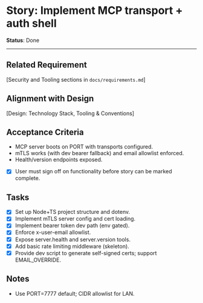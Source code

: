 # Story: Implement MCP transport + auth shell

**Status**: Done

---

## Related Requirement

[Security and Tooling sections in `docs/requirements.md`]

## Alignment with Design

[Design: Technology Stack, Tooling & Conventions]

## Acceptance Criteria

- MCP server boots on PORT with transports configured.
- mTLS works (with dev bearer fallback) and email allowlist enforced.
- Health/version endpoints exposed.
- [x] User must sign off on functionality before story can be marked complete.

## Tasks

- [x] Set up Node+TS project structure and dotenv.
- [x] Implement mTLS server config and cert loading.
- [x] Implement bearer token dev path (env gated).
- [x] Enforce x-user-email allowlist.
- [x] Expose server.health and server.version tools.
- [x] Add basic rate limiting middleware (skeleton).
- [x] Provide dev script to generate self-signed certs; support EMAIL_OVERRIDE.

## Notes

- Use PORT=7777 default; CIDR allowlist for LAN.

